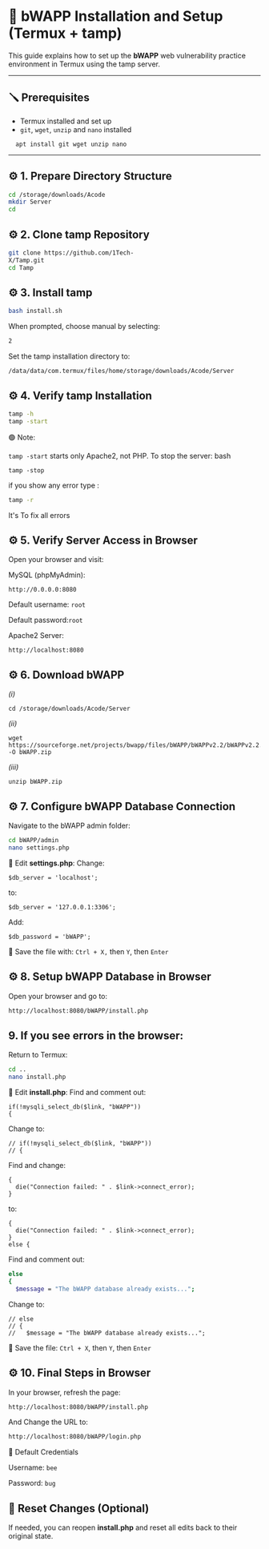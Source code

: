 # 🐝 bWAPP Installation and Setup (Termux + tamp)

This guide explains how to set up the **bWAPP** web vulnerability practice environment in Termux using the tamp server.

---

## 🪛 Prerequisites

- Termux installed and set up
- `git`, `wget`, `unzip` and `nano` installed
```apt update && apt upgrade
  apt install git wget unzip nano
```
---

## ⚙️ 1. Prepare Directory Structure

```bash
cd /storage/downloads/Acode
mkdir Server
cd
```
## ⚙️ 2. Clone tamp Repository
```bash
git clone https://github.com/1Tech-
X/Tamp.git
cd Tamp
```
## ⚙️ 3. Install tamp
```bash
bash install.sh
```
When prompted, choose manual by selecting:

```bash
2
```
Set the tamp installation directory to:
```
/data/data/com.termux/files/home/storage/downloads/Acode/Server
```
## ⚙️ 4. Verify tamp Installation
```bash
tamp -h
tamp -start
```
🟢 Note:

``tamp -start`` starts only Apache2, not PHP.
To stop the server:
bash
```
tamp -stop
```
if you show any error type :
```bash
tamp -r
```
It's To fix all errors
## ⚙️ 5. Verify Server Access in Browser
Open your browser and visit:

MySQL (phpMyAdmin):
```
http://0.0.0.0:8080
```
Default username: ``` root ```

Default password:``` root ```

Apache2 Server:
```
http://localhost:8080
```
## ⚙️ 6. Download bWAPP 

*(i)*
```
cd /storage/downloads/Acode/Server 
```
*(ii)*
```
wget https://sourceforge.net/projects/bwapp/files/bWAPP/bWAPPv2.2/bWAPPv2.2.zip/download -O bWAPP.zip
```
*(iii)* 
```
unzip bWAPP.zip
```
## ⚙️ 7. Configure bWAPP Database Connection
Navigate to the bWAPP admin folder:

```bash
cd bWAPP/admin
nano settings.php
```
🔧 Edit **settings.php**:
Change:

```
$db_server = 'localhost';
```
to:

```
$db_server = '127.0.0.1:3306';
```
Add:
```
$db_password = 'bWAPP';
```
💾 Save the file with:
``Ctrl + X,`` then ``Y``, then ``Enter``

## ⚙️ 8. Setup bWAPP Database in Browser
Open your browser and go to:

```bash
http://localhost:8080/bWAPP/install.php
```
## 9. If you see errors in the browser:
Return to Termux:

```bash
cd ..
nano install.php
```
🔧 Edit **install.php**:
Find and comment out:
```
if(!mysqli_select_db($link, "bWAPP"))
{
```
Change to:
```
// if(!mysqli_select_db($link, "bWAPP"))
// {
```
Find and change:

```
{
  die("Connection failed: " . $link->connect_error);
}
```
to:
```
{
  die("Connection failed: " . $link->connect_error);
}
else {
```
Find and comment out:
```bash
else
{
  $message = "The bWAPP database already exists...";

```
Change to:
```
// else
// {
//   $message = "The bWAPP database already exists...";
```
💾 Save the file:
`Ctrl + X`, then `Y`, then `Enter`

## ⚙️ 10. Final Steps in Browser
In your browser, refresh the page:

```bash
http://localhost:8080/bWAPP/install.php
```
And Change the URL to:
```bash
http://localhost:8080/bWAPP/login.php
```
🔑 Default Credentials

Username: `bee`

Password: `bug`

## 🔄 Reset Changes (Optional)
If needed, you can reopen **install.php** and reset all edits back to their original state.
